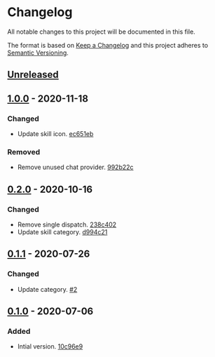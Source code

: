 # Changelog

All notable changes to this project will be documented in this file.

The format is based on [Keep a Changelog](http://keepachangelog.com/)
and this project adheres to [Semantic Versioning](http://semver.org/).

## [Unreleased](https://github.com/atomist-skills/yamllint-skill/compare/1.0.0...HEAD)

## [1.0.0](https://github.com/atomist-skills/yamllint-skill/compare/0.2.0...1.0.0) - 2020-11-18

### Changed

-   Update skill icon. [ec651eb](https://github.com/atomist-skills/yamllint-skill/commit/ec651eb5be86f886d67bcd463c60c9c07641ae3b)

### Removed

-   Remove unused chat provider. [992b22c](https://github.com/atomist-skills/yamllint-skill/commit/992b22ced2bd27c4f9fd4c91679c24f4e03aedfc)

## [0.2.0](https://github.com/atomist-skills/yamllint-skill/compare/0.1.1...0.2.0) - 2020-10-16

### Changed

-   Remove single dispatch. [238c402](https://github.com/atomist-skills/yamllint-skill/commit/238c402be02eeee38cb20a46fd847380153fcd87)
-   Update skill category. [d994c21](https://github.com/atomist-skills/yamllint-skill/commit/d994c21076a616ae58097f6a79861cbd22b0d04c)

## [0.1.1](https://github.com/atomist-skills/yamllint-skill/compare/0.1.0...0.1.1) - 2020-07-26

### Changed

-   Update category. [#2](https://github.com/atomist-skills/yamllint-skill/issues/2)

## [0.1.0](https://github.com/atomist-skills/yamllint-skill/tree/0.1.0) - 2020-07-06

### Added

-   Intial version. [10c96e9](https://github.com/atomist-skills/yamllint-skill/commit/10c96e9b2b8c2e2c11ce1c1f2fbdb315fb2b7618)
